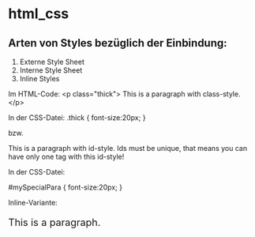 # html_css

## Arten von Styles bezüglich der Einbindung:
1. Externe Style Sheet 
1. Interne Style Sheet
1. Inline Styles

Im HTML-Code:
    &lt;p class="thick"&gt; This is a paragraph with class-style. &lt;/p&gt;

In der CSS-Datei:
    .thick {
    font-size:20px;
    }

bzw.

<p id="mySpecialPara"> This is a paragraph with id-style. Ids must be unique, that means you can have only one tag with this id-style!</p>

In der CSS-Datei:

#mySpecialPara {
   font-size:20px;
}

Inline-Variante:
<p style="font-size:20px;"> This is a paragraph. </p>
